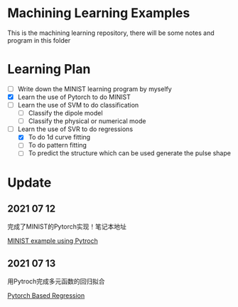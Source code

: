 # Machining Learning Examples
This is the machining learning repository, there will be some notes and program in this folder

# Learning Plan

- [ ] Write down the MINIST learning program by myselfy
- [x] Learn the use of Pytorch to do MINIST 
- [ ] Learn the use of SVM to do classification
  - [ ] Classify the dipole model
  - [ ] Classify the physical or numerical mode
- [ ] Learn the use of SVR to do regressions
  - [x] To do 1d curve fitting
  - [ ] To do pattern fitting
  - [ ] To predict the structure which can be used generate the pulse shape

# Update

## 2021 07 12

完成了MINIST的Pytorch实现！笔记本地址

[MINIST example using Pytroch](https://nbviewer.jupyter.org/github/knifelees3/MachingLearningExamples/blob/main/TZH_MINISTExampleusingPytroch.ipynb)

## 2021 07 13

用Pytroch完成多元函数的回归拟合

[Pytorch Based Regression](https://nbviewer.jupyter.org/github/knifelees3/MachingLearningExamples/blob/main/TZH_Pytroch_BasedRegression.ipynb)
